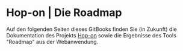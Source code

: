 # Hop-on | Die Roadmap

Auf den folgenden Seiten dieses GitBooks finden Sie (in Zukunft) die Dokumentation des Projekts [Hop-on]() sowie die Ergebnisse des Tools "Roadmap" aus der Webanwendung.
